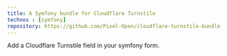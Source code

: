 ```yaml
---
title: A Symfony bundle for Cloudflare Turnstile
technos : [symfony]
repository: https://github.com/Pixel-Open/cloudflare-turnstile-bundle
---
```

Add a Cloudflare Turnstile field in your symfony form.
<!-- break -->


